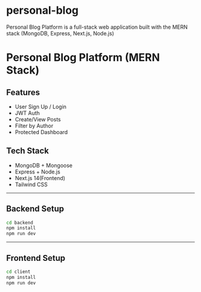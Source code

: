 # personal-blog
Personal Blog Platform is a full-stack web application built with the MERN stack (MongoDB, Express, Next.js, Node.js)

# Personal Blog Platform (MERN Stack)

## Features

- User Sign Up / Login
- JWT Auth
- Create/View Posts
- Filter by Author
- Protected Dashboard

## Tech Stack

- MongoDB + Mongoose
- Express + Node.js
- Next.js 14(Frontend)
- Tailwind CSS

---

## Backend Setup

```bash
cd backend
npm install
npm run dev
```
---

## Frontend Setup

```bash 
cd client
npm install
npm run dev

